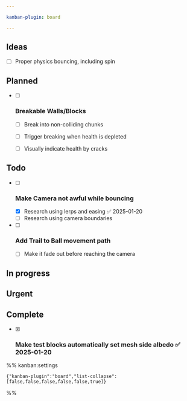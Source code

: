```yaml
---

kanban-plugin: board

---
```


## Ideas

- [ ] Proper physics bouncing, including spin


## Planned

- [ ] ### Breakable Walls/Blocks
	- [ ] Break into non-colliding chunks
	- [ ] Trigger breaking when health is depleted
	- [ ] Visually indicate health by cracks


## Todo

- [ ] ### Make Camera not awful while bouncing
	- [x] Research using lerps and easing ✅ 2025-01-20
	- [ ] Research using camera boundaries
- [ ] ### Add Trail to Ball movement path
	- [ ] Make it fade out before reaching the camera


## In progress



## Urgent



## Complete

- [x] ### Make test blocks automatically set mesh side albedo ✅ 2025-01-20




%% kanban:settings
```
{"kanban-plugin":"board","list-collapse":[false,false,false,false,false,true]}
```
%%